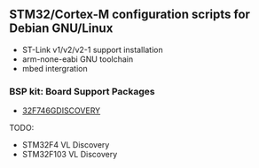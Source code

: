 ## STM32/Cortex-M configuration scripts for Debian GNU/Linux

- ST-Link v1/v2/v2-1 support installation
- arm-none-eabi GNU toolchain
- mbed intergration

### BSP kit: Board Support Packages

- [32F746GDISCOVERY](http://www.st.com/en/evaluation-tools/32f746gdiscovery.html)

TODO:

- STM32F4 VL Discovery
- STM32F103 VL Discovery
